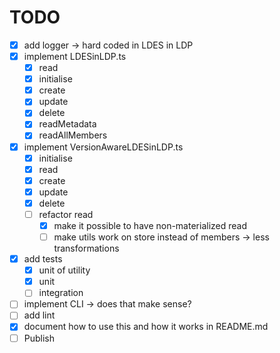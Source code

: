 # TODO

- [x] add logger -> hard coded in LDES in LDP
- [x] implement LDESinLDP.ts
    - [x] read
    - [x] initialise
    - [x] create
    - [x] update
    - [x] delete
    - [x] readMetadata
    - [x] readAllMembers
- [x] implement VersionAwareLDESinLDP.ts
    - [x] initialise
    - [x] read
    - [x] create
    - [x] update
    - [x] delete
    - [ ] refactor read
        - [x] make it possible to have non-materialized read
        - [ ] make utils work on store instead of members -> less transformations
- [x] add tests
    - [x] unit of utility
    - [x] unit
    - [ ] integration
- [ ] implement CLI -> does that make sense?
- [ ] add lint
- [x] document how to use this and how it works in README.md
- [ ] Publish
